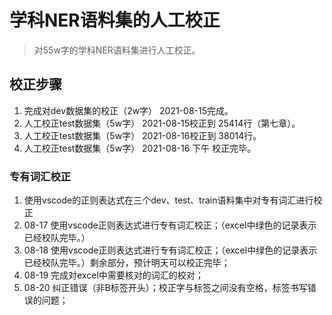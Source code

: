 <!--
 * @Author       : Li
 * @Date         : 2021-08-15 19:38:36
 * @LastEditTime : 2021-08-21 15:35:17
 * @LastEditors  :  
 * @Description  : 
 * @FilePath     : /undefined/Users/lee/OneDrive - zju.edu.cn/datasets/NER dataset/disciplineNER(v2.1)/READMED.md
-->
# 学科NER语料集的人工校正

> 对55w字的学科NER语料集进行人工校正。

## 校正步骤

1. 完成对dev数据集的校正（2w字） 2021-08-15完成。
2. 人工校正test数据集（5w字） 2021-08-15校正到 25414行（第七章）。
3. 人工校正test数据集（5w字） 2021-08-16校正到 38014行。
4. 人工校正test数据集（5w字） 2021-08-16 下午 校正完毕。


### 专有词汇校正
1. 使用vscode的正则表达式在三个dev、test、train语料集中对专有词汇进行校正
2. 08-17 使用vscode正则表达式进行专有词汇校正；（excel中绿色的记录表示已经校队完毕。）
3. 08-18 使用vscode正则表达式进行专有词汇校正；（excel中绿色的记录表示已经校队完毕。）剩余部分，预计明天可以校正完毕；
4. 08-19 完成对excel中需要核对的词汇的校对；
5. 08-20 纠正错误（非B标签开头）；校正字与标签之间没有空格，标签书写错误的问题；